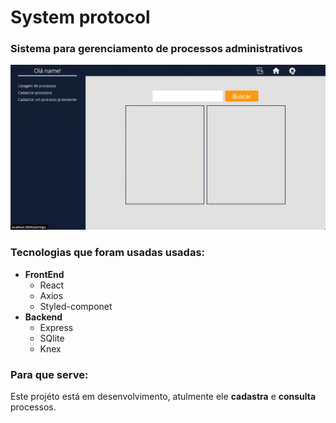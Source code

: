 # System protocol

### Sistema para gerenciamento de processos administrativos

<p align="center"> 
    <img src="./img/demo.gif">
</p>

### Tecnologias que foram usadas usadas:
- __FrontEnd__
  - React
  - Axios
  - Styled-componet
- __Backend__
  - Express
  - SQlite
  - Knex

### Para que serve:
Este projéto está em desenvolvimento, atulmente ele __cadastra__ e __consulta__ processos.